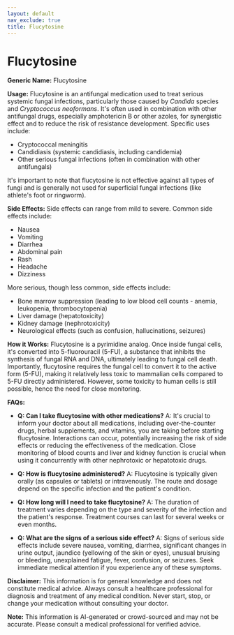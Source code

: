 ```yaml
---
layout: default
nav_exclude: true
title: Flucytosine
---
```


# Flucytosine

**Generic Name:** Flucytosine

**Usage:** Flucytosine is an antifungal medication used to treat serious systemic fungal infections, particularly those caused by *Candida* species and *Cryptococcus neoformans*. It's often used in combination with other antifungal drugs, especially amphotericin B or other azoles, for synergistic effect and to reduce the risk of resistance development.  Specific uses include:

* Cryptococcal meningitis
* Candidiasis (systemic candidiasis, including candidemia)
* Other serious fungal infections (often in combination with other antifungals)

It's important to note that flucytosine is not effective against all types of fungi and is generally not used for superficial fungal infections (like athlete's foot or ringworm).

**Side Effects:**  Side effects can range from mild to severe.  Common side effects include:

* Nausea
* Vomiting
* Diarrhea
* Abdominal pain
* Rash
* Headache
* Dizziness

More serious, though less common, side effects include:

* Bone marrow suppression (leading to low blood cell counts - anemia, leukopenia, thrombocytopenia)
* Liver damage (hepatotoxicity)
* Kidney damage (nephrotoxicity)
* Neurological effects (such as confusion, hallucinations, seizures)


**How it Works:** Flucytosine is a pyrimidine analog.  Once inside fungal cells, it's converted into 5-fluorouracil (5-FU), a substance that inhibits the synthesis of fungal RNA and DNA, ultimately leading to fungal cell death.  Importantly, flucytosine requires the fungal cell to convert it to the active form (5-FU), making it relatively less toxic to mammalian cells compared to 5-FU directly administered.  However, some toxicity to human cells is still possible, hence the need for close monitoring.

**FAQs:**

* **Q: Can I take flucytosine with other medications?** A:  It's crucial to inform your doctor about all medications, including over-the-counter drugs, herbal supplements, and vitamins, you are taking before starting flucytosine.  Interactions can occur, potentially increasing the risk of side effects or reducing the effectiveness of the medication.  Close monitoring of blood counts and liver and kidney function is crucial when using it concurrently with other nephrotoxic or hepatotoxic drugs.

* **Q: How is flucytosine administered?** A: Flucytosine is typically given orally (as capsules or tablets) or intravenously. The route and dosage depend on the specific infection and the patient's condition.

* **Q:  How long will I need to take flucytosine?** A: The duration of treatment varies depending on the type and severity of the infection and the patient's response. Treatment courses can last for several weeks or even months.

* **Q: What are the signs of a serious side effect?** A: Signs of serious side effects include severe nausea, vomiting, diarrhea, significant changes in urine output, jaundice (yellowing of the skin or eyes), unusual bruising or bleeding, unexplained fatigue, fever, confusion, or seizures. Seek immediate medical attention if you experience any of these symptoms.


**Disclaimer:** This information is for general knowledge and does not constitute medical advice. Always consult a healthcare professional for diagnosis and treatment of any medical condition.  Never start, stop, or change your medication without consulting your doctor.


**Note:** This information is AI-generated or crowd-sourced and may not be accurate. Please consult a medical professional for verified advice.